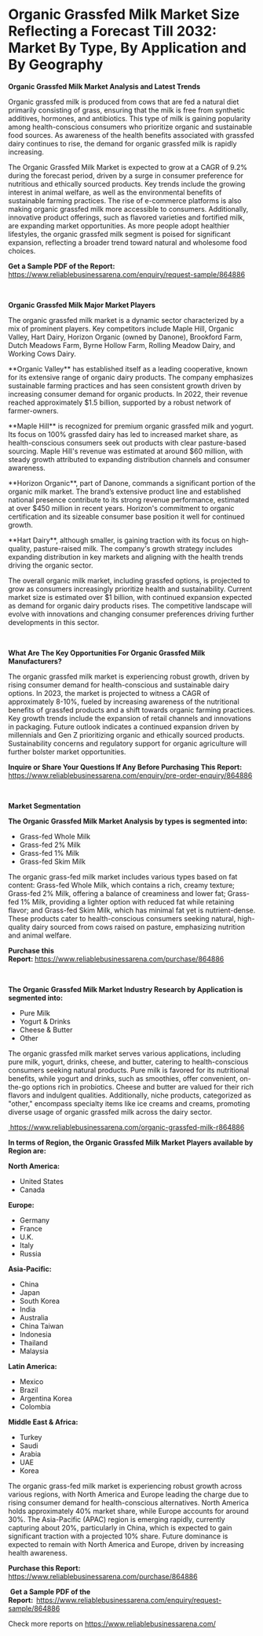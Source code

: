 <p><h1>Organic Grassfed Milk Market Size Reflecting a Forecast Till 2032: Market By Type, By Application and By Geography</h1></p><p><strong>Organic Grassfed Milk Market Analysis and Latest Trends</strong></p>
<p><p>Organic grassfed milk is produced from cows that are fed a natural diet primarily consisting of grass, ensuring that the milk is free from synthetic additives, hormones, and antibiotics. This type of milk is gaining popularity among health-conscious consumers who prioritize organic and sustainable food sources. As awareness of the health benefits associated with grassfed dairy continues to rise, the demand for organic grassfed milk is rapidly increasing.</p><p>The Organic Grassfed Milk Market is expected to grow at a CAGR of 9.2% during the forecast period, driven by a surge in consumer preference for nutritious and ethically sourced products. Key trends include the growing interest in animal welfare, as well as the environmental benefits of sustainable farming practices. The rise of e-commerce platforms is also making organic grassfed milk more accessible to consumers. Additionally, innovative product offerings, such as flavored varieties and fortified milk, are expanding market opportunities. As more people adopt healthier lifestyles, the organic grassfed milk segment is poised for significant expansion, reflecting a broader trend toward natural and wholesome food choices.</p></p>
<p><strong>Get a Sample PDF of the Report:&nbsp;</strong> <a href="https://www.reliablebusinessarena.com/enquiry/request-sample/864886?utm_campaign=3098&utm_medium=2&utm_source=Github&utm_content=ia&utm_term=07042025&utm_id=organic-grassfed-milk">https://www.reliablebusinessarena.com/enquiry/request-sample/864886</a></p>
<p>&nbsp;</p>
<p><strong>Organic Grassfed Milk Major Market Players</strong></p>
<p><p>The organic grassfed milk market is a dynamic sector characterized by a mix of prominent players. Key competitors include Maple Hill, Organic Valley, Hart Dairy, Horizon Organic (owned by Danone), Brookford Farm, Dutch Meadows Farm, Byrne Hollow Farm, Rolling Meadow Dairy, and Working Cows Dairy.</p><p>**Organic Valley** has established itself as a leading cooperative, known for its extensive range of organic dairy products. The company emphasizes sustainable farming practices and has seen consistent growth driven by increasing consumer demand for organic products. In 2022, their revenue reached approximately $1.5 billion, supported by a robust network of farmer-owners.</p><p>**Maple Hill** is recognized for premium organic grassfed milk and yogurt. Its focus on 100% grassfed dairy has led to increased market share, as health-conscious consumers seek out products with clear pasture-based sourcing. Maple Hill's revenue was estimated at around $60 million, with steady growth attributed to expanding distribution channels and consumer awareness.</p><p>**Horizon Organic**, part of Danone, commands a significant portion of the organic milk market. The brand’s extensive product line and established national presence contribute to its strong revenue performance, estimated at over $450 million in recent years. Horizon's commitment to organic certification and its sizeable consumer base position it well for continued growth.</p><p>**Hart Dairy**, although smaller, is gaining traction with its focus on high-quality, pasture-raised milk. The company's growth strategy includes expanding distribution in key markets and aligning with the health trends driving the organic sector.</p><p>The overall organic milk market, including grassfed options, is projected to grow as consumers increasingly prioritize health and sustainability. Current market size is estimated over $1 billion, with continued expansion expected as demand for organic dairy products rises. The competitive landscape will evolve with innovations and changing consumer preferences driving further developments in this sector.</p></p>
<p>&nbsp;</p>
<p><strong>What Are The Key Opportunities For Organic Grassfed Milk Manufacturers?</strong></p>
<p><p>The organic grassfed milk market is experiencing robust growth, driven by rising consumer demand for health-conscious and sustainable dairy options. In 2023, the market is projected to witness a CAGR of approximately 8-10%, fueled by increasing awareness of the nutritional benefits of grassfed products and a shift towards organic farming practices. Key growth trends include the expansion of retail channels and innovations in packaging. Future outlook indicates a continued expansion driven by millennials and Gen Z prioritizing organic and ethically sourced products. Sustainability concerns and regulatory support for organic agriculture will further bolster market opportunities.</p></p>
<p><strong>Inquire or Share Your Questions If Any Before Purchasing This Report:</strong> <a href="https://www.reliablebusinessarena.com/enquiry/pre-order-enquiry/864886?utm_campaign=3098&utm_medium=2&utm_source=Github&utm_content=ia&utm_term=07042025&utm_id=organic-grassfed-milk">https://www.reliablebusinessarena.com/enquiry/pre-order-enquiry/864886</a></p>
<p>&nbsp;</p>
<p><strong>Market Segmentation</strong></p>
<p><strong>The Organic Grassfed Milk Market Analysis by types is segmented into:</strong></p>
<p><ul><li>Grass-fed Whole Milk</li><li>Grass-fed 2% Milk</li><li>Grass-fed 1% Milk</li><li>Grass-fed Skim Milk</li></ul></p>
<p><p>The organic grass-fed milk market includes various types based on fat content: Grass-fed Whole Milk, which contains a rich, creamy texture; Grass-fed 2% Milk, offering a balance of creaminess and lower fat; Grass-fed 1% Milk, providing a lighter option with reduced fat while retaining flavor; and Grass-fed Skim Milk, which has minimal fat yet is nutrient-dense. These products cater to health-conscious consumers seeking natural, high-quality dairy sourced from cows raised on pasture, emphasizing nutrition and animal welfare.</p></p>
<p><strong>Purchase this Report:&nbsp;</strong><a href="https://www.reliablebusinessarena.com/purchase/864886?utm_campaign=3098&utm_medium=2&utm_source=Github&utm_content=ia&utm_term=07042025&utm_id=organic-grassfed-milk">https://www.reliablebusinessarena.com/purchase/864886</a></p>
<p>&nbsp;</p>
<p><strong>The Organic Grassfed Milk Market Industry Research by Application is segmented into:</strong></p>
<p><ul><li>Pure Milk</li><li>Yogurt & Drinks</li><li>Cheese & Butter</li><li>Other</li></ul></p>
<p><p>The organic grassfed milk market serves various applications, including pure milk, yogurt, drinks, cheese, and butter, catering to health-conscious consumers seeking natural products. Pure milk is favored for its nutritional benefits, while yogurt and drinks, such as smoothies, offer convenient, on-the-go options rich in probiotics. Cheese and butter are valued for their rich flavors and indulgent qualities. Additionally, niche products, categorized as "other," encompass specialty items like ice creams and creams, promoting diverse usage of organic grassfed milk across the dairy sector.</p></p>
<p><a href="https://www.reliablebusinessarena.com/organic-grassfed-milk-r864886?utm_campaign=3098&utm_medium=2&utm_source=Github&utm_content=ia&utm_term=07042025&utm_id=organic-grassfed-milk">&nbsp;https://www.reliablebusinessarena.com/organic-grassfed-milk-r864886</a></p>
<p><strong>In terms of Region, the Organic Grassfed Milk Market Players available by Region are:</strong></p>
<p>
    <p> <strong> North America: </strong>
        <ul>
            <li>United States</li>
            <li>Canada</li>
        </ul>
        </p> 
    <p> <strong> Europe: </strong>
        <ul>
            <li>Germany</li>
            <li>France</li>
            <li>U.K.</li>
            <li>Italy</li>
            <li>Russia</li>
        </ul>
        </p> 
    <p> <strong> Asia-Pacific: </strong>
        <ul>
            <li>China</li>
            <li>Japan</li>
            <li>South Korea</li>
            <li>India</li>
            <li>Australia</li>
            <li>China Taiwan</li>
            <li>Indonesia</li>
            <li>Thailand</li>
            <li>Malaysia</li>
        </ul>
        </p> 
    <p> <strong> Latin America: </strong>
        <ul>
            <li>Mexico</li>
            <li>Brazil</li>
            <li>Argentina Korea</li>
            <li>Colombia</li>
        </ul>
        </p> 
    <p> <strong> Middle East & Africa: </strong>
        <ul>
            <li>Turkey</li>
            <li>Saudi</li>
            <li>Arabia</li>
            <li>UAE</li>
            <li>Korea</li>
        </ul>
    </p>
    </p>
<p><p>The organic grass-fed milk market is experiencing robust growth across various regions, with North America and Europe leading the charge due to rising consumer demand for health-conscious alternatives. North America holds approximately 40% market share, while Europe accounts for around 30%. The Asia-Pacific (APAC) region is emerging rapidly, currently capturing about 20%, particularly in China, which is expected to gain significant traction with a projected 10% share. Future dominance is expected to remain with North America and Europe, driven by increasing health awareness.</p></p>
<p><strong>Purchase this Report: </strong><a href="https://www.reliablebusinessarena.com/purchase/864886?utm_campaign=3098&utm_medium=2&utm_source=Github&utm_content=ia&utm_term=07042025&utm_id=organic-grassfed-milk">https://www.reliablebusinessarena.com/purchase/864886</a></p>
<p>&nbsp;<strong>Get a Sample PDF of the Report:&nbsp;&nbsp;</strong><a href="https://www.reliablebusinessarena.com/enquiry/request-sample/864886?utm_campaign=3098&utm_medium=2&utm_source=Github&utm_content=ia&utm_term=07042025&utm_id=organic-grassfed-milk">https://www.reliablebusinessarena.com/enquiry/request-sample/864886</a></p>
<p><strong></strong></p>
<p>Check more reports on <a href="https://www.reliablebusinessarena.com/?utm_campaign=3098&utm_medium=2&utm_source=Github&utm_content=ia&utm_term=07042025&utm_id=organic-grassfed-milk">https://www.reliablebusinessarena.com/</a></p>